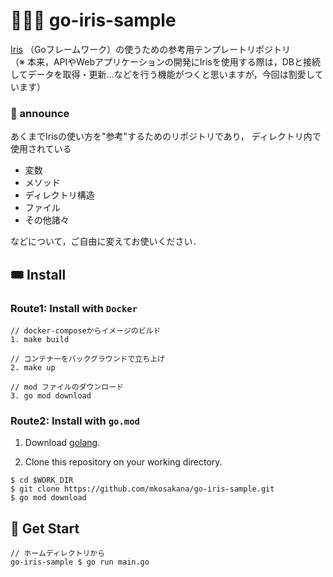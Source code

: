 # 🦸🏼‍♂️ go-iris-sample
[Iris](https://github.com/kataras/iris) （Goフレームワーク）の使うための参考用テンプレートリポジトリ  
（※ 本来，APIやWebアプリケーションの開発にIrisを使用する際は，DBと接続してデータを取得・更新...などを行う機能がつくと思いますが，今回は割愛しています）


### 📢 announce
あくまでIrisの使い方を"参考"するためのリポジトリであり，
ディレクトリ内で使用されている
- 変数
- メソッド
- ディレクトリ構造
- ファイル
- その他諸々

などについて，ご自由に変えてお使いください．


## 🎟 Install

### Route1: Install with `Docker`

```shell
// docker-composeからイメージのビルド
1. make build

// コンテナーをバックグラウンドで立ち上げ
2. make up

// mod ファイルのダウンロード
3. go mod download
```


### Route2: Install with `go.mod`

1. Download [golang](https://go.dev).  

2. Clone this repository on your working directory.
```shell
$ cd $WORK_DIR
$ git clone https://github.com/mkosakana/go-iris-sample.git
$ go mod download
```


## 🦉 Get Start

```shell
// ホームディレクトリから
go-iris-sample $ go run main.go
```
